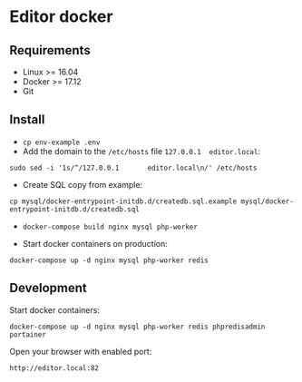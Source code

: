 # Editor docker

## Requirements

- Linux >= 16.04
- Docker >= 17.12
- Git

## Install

- `cp env-example .env`
- Add the domain to the `/etc/hosts` file
`127.0.0.1  editor.local`:
```
sudo sed -i '1s/^/127.0.0.1       editor.local\n/' /etc/hosts
```

- Create SQL copy from example:

```
cp mysql/docker-entrypoint-initdb.d/createdb.sql.example mysql/docker-entrypoint-initdb.d/createdb.sql
```
- `docker-compose build nginx mysql php-worker`

- Start docker containers on production:

`docker-compose up -d nginx mysql php-worker redis`

## Development

Start docker containers:

`docker-compose up -d nginx mysql php-worker redis phpredisadmin portainer`

Open your browser with enabled port:

`http://editor.local:82`